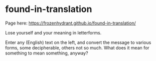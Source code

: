 # found-in-translation
Page here: https://frozenhydrant.github.io/found-in-translation/

Lose yourself and your meaning in letterforms.

Enter any (English) text on the left, and convert the message to various forms, some decipherable, others not so much. What does it mean for something to mean something, anyway?
